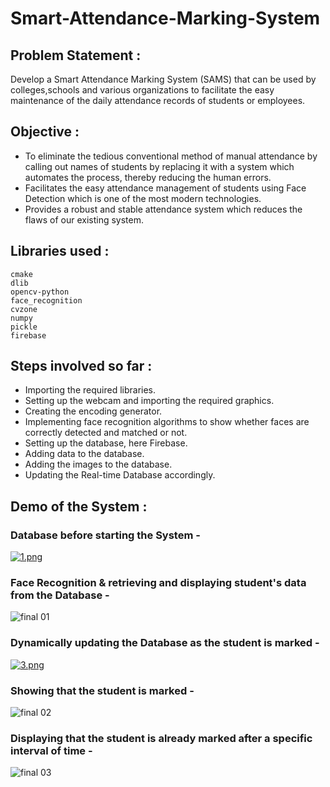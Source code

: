 # Smart-Attendance-Marking-System

## Problem Statement :

Develop a Smart Attendance Marking System (SAMS) that can be used by colleges,schools and various organizations to facilitate the easy maintenance of the daily attendance records of students or employees.

## Objective :

* To eliminate the tedious conventional method of manual attendance by calling out names of students by replacing it with a system which automates the process, thereby reducing the human errors.
* Facilitates the easy attendance management of students using Face Detection which is one of the most modern technologies.
* Provides a robust and stable attendance system which reduces the flaws of our existing system.

## Libraries used :

```
cmake
dlib
opencv-python
face_recognition
cvzone
numpy
pickle
firebase
```

## Steps involved so far :

* Importing the required libraries.
* Setting up the webcam and importing the required graphics.
* Creating the encoding generator.
* Implementing face recognition algorithms to show whether faces are correctly detected and matched or not.
* Setting up the database, here Firebase.
* Adding data to the database.
* Adding the images to the database.
* Updating the Real-time Database accordingly.

## Demo of the System :

### Database before starting the System -

[![1.png](https://i.postimg.cc/sX8dJXdq/1.png)](https://postimg.cc/G8k5Lbpx)

### Face Recognition & retrieving and displaying student's data from the Database -

![final 01](https://github.com/user-attachments/assets/4f4cb162-2c27-449d-8e2a-abf491a68732)


### Dynamically updating the Database as the student is marked -

[![3.png](https://i.postimg.cc/JzJNrdzk/3.png)](https://postimg.cc/mPLzVjML)

### Showing that the student is marked -

![final 02](https://github.com/user-attachments/assets/bf4ad32b-97ed-4af9-aeca-15952475abb6)


### Displaying that the student is already marked after a specific interval of time -

![final 03](https://github.com/user-attachments/assets/05e64b7c-409d-4e43-afd4-c7129b293bfa)



